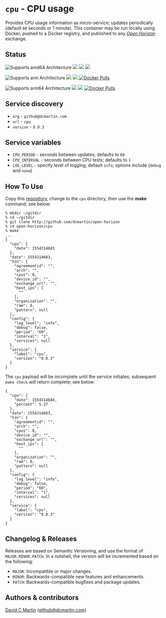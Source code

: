 # `cpu` - CPU usage

Provides CPU usage information as micro-service; updates periodically (default `60` seconds or 1 minute).  This container may be run locally using Docker, pushed to a Docker registry, and published to any [_Open Horizon_][open-horizon] exchange.

## Status

![Supports amd64 Architecture][amd64-shield]
[![](https://images.microbadger.com/badges/image/dcmartin/amd64_cpu.svg)](https://microbadger.com/images/dcmartin/amd64_cpu "Get your own image badge on microbadger.com")
[![](https://images.microbadger.com/badges/version/dcmartin/amd64_cpu.svg)](https://microbadger.com/images/dcmartin/amd64_cpu "Get your own version badge on microbadger.com")
[![](https://img.shields.io/docker/pulls/dcmartin/amd64_cpu.svg)](https://hub.docker.com/r/dcmartin/amd64_cpu)

![Supports arm Architecture][arm-shield]
[![](https://images.microbadger.com/badges/image/dcmartin/arm_cpu.svg)](https://microbadger.com/images/dcmartin/arm_cpu "Get your own image badge on microbadger.com")
[![](https://images.microbadger.com/badges/version/dcmartin/arm_cpu.svg)](https://microbadger.com/images/dcmartin/arm_cpu "Get your own version badge on microbadger.com")
[![Docker Pulls][pulls-arm]][docker-arm]

[docker-arm]: https://hub.docker.com/r/dcmartin/arm_cpu
[pulls-arm]: https://img.shields.io/docker/pulls/dcmartin/arm_cpu.svg

![Supports arm64 Architecture][arm64-shield]
[![](https://images.microbadger.com/badges/image/dcmartin/arm64_cpu.svg)](https://microbadger.com/images/dcmartin/arm64_cpu "Get your own image badge on microbadger.com")
[![](https://images.microbadger.com/badges/version/dcmartin/arm64_cpu.svg)](https://microbadger.com/images/dcmartin/arm64_cpu "Get your own version badge on microbadger.com")
[![Docker Pulls][pulls-arm64]][docker-arm64]

[docker-arm64]: https://hub.docker.com/r/dcmartin/arm64_cpu
[pulls-arm64]: https://img.shields.io/docker/pulls/dcmartin/arm64_cpu.svg

[arm64-shield]: https://img.shields.io/badge/arm64-yes-green.svg
[amd64-shield]: https://img.shields.io/badge/amd64-yes-green.svg
[arm-shield]: https://img.shields.io/badge/arm-yes-green.svg

## Service discovery
+ `org` - `github@dcmartin.com`
+ `url` - `cpu`
+ `version` - `0.0.3`

## Service variables

+ `CPU_PERIOD` - seconds between updates; defaults to `60`
+ `CPU_INTERVAL` - seconds between CPU tests; defaults to `1`
+ `LOG_LEVEL` - specify level of logging; default `info`; options include (`debug` and `none`)

## How To Use
Copy this [repository][repository], change to the `cpu` directory, then use the **make** command; see below:

```
% mkdir ~/gitdir
% cd ~/gitdir
% git clone http://github.com/dcmartin/open-horizon
% cd open-horizon/cpu
% make
...
{
  "cpu": {
    "date": 1554314683
  },
  "date": 1554314683,
  "hzn": {
    "agreementid": "",
    "arch": "",
    "cpus": 0,
    "device_id": "",
    "exchange_url": "",
    "host_ips": [
      ""
    ],
    "organization": "",
    "ram": 0,
    "pattern": null
  },
  "config": {
    "log_level": "info",
    "debug": false,
    "period": "60",
    "interval": "1",
    "services": null
  },
  "service": {
    "label": "cpu",
    "version": "0.0.3"
  }
}
```
The `cpu` payload will be incomplete until the service initiates; subsequent `make check` will return complete; see below:
```
{
  "cpu": {
    "date": 1554314684,
    "percent": 5.27
  },
  "date": 1554314683,
  "hzn": {
    "agreementid": "",
    "arch": "",
    "cpus": 0,
    "device_id": "",
    "exchange_url": "",
    "host_ips": [
      ""
    ],
    "organization": "",
    "ram": 0,
    "pattern": null
  },
  "config": {
    "log_level": "info",
    "debug": false,
    "period": "60",
    "interval": "1",
    "services": null
  },
  "service": {
    "label": "cpu",
    "version": "0.0.3"
  }
}
```

## Changelog & Releases

Releases are based on Semantic Versioning, and use the format
of ``MAJOR.MINOR.PATCH``. In a nutshell, the version will be incremented
based on the following:

- ``MAJOR``: Incompatible or major changes.
- ``MINOR``: Backwards-compatible new features and enhancements.
- ``PATCH``: Backwards-compatible bugfixes and package updates.

## Authors & contributors

[David C Martin][dcmartin] (github@dcmartin.com)

[userinput]: https://github.com/dcmartin/open-horizon/blob/master/cpu/userinput.json
[service-json]: https://github.com/dcmartin/open-horizon/blob/master/cpu/service.json
[build-json]: https://github.com/dcmartin/open-horizon/blob/master/cpu/build.json
[dockerfile]: https://github.com/dcmartin/open-horizon/blob/master/cpu/Dockerfile


[dcmartin]: https://github.com/dcmartin
[issue]: https://github.com/dcmartin/open-horizon/issues
[macos-install]: http://pkg.bluehorizon.network/macos
[open-horizon]: http://github.com/open-horizon/
[repository]: https://github.com/dcmartin/open-horizon
